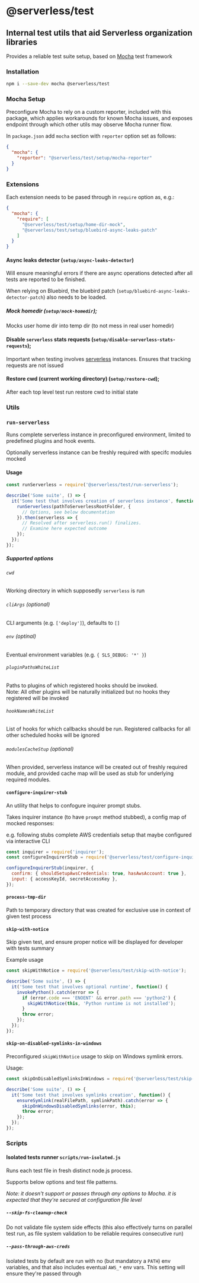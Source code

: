 # @serverless/test

## Internal test utils that aid Serverless organization libraries

Provides a reliable test suite setup, based on [Mocha](https://mochajs.org/) test framework

### Installation

```bash
npm i --save-dev mocha @serverless/test
```

### Mocha Setup

Preconfigure Mocha to rely on a custom reporter, included with this package, which applies workarounds for known Mocha issues, and exposes endpoint through which other utils may observe Mocha runner flow.

In `package.json` add `mocha` section with `reporter` option set as follows:

```json
{
  "mocha": {
    "reporter": "@serverless/test/setup/mocha-reporter"
  }
}
```

### Extensions

Each extension needs to be pased through in `require` option as, e.g.:

```json
{
  "mocha": {
    "require": [
      "@serverless/test/setup/home-dir-mock",
      "@serverless/test/setup/bluebird-async-leaks-patch"
    ]
  }
}
```

#### Async leaks detector (`setup/async-leaks-detector`)

Will ensure meaningful errors if there are async operations detected after all tests are reported to be finished.

When relying on Bluebird, the bluebird patch (`setup/bluebird-async-leaks-detector-patch`) also needs to be loaded.

##### Mock homedir (`setup/mock-homedir`);

Mocks user home dir into temp dir (to not mess in real user homedir)

#### Disable `serverless` stats requests (`setup/disable-serverless-stats-requests`);

Important when testing involves [serverless](https://github.com/serverless/serverless/) instances. Ensures that tracking requests are not issued

#### Restore cwd (current working directory) (`setup/restore-cwd`);

After each top level test run restore cwd to initial state

### Utils

### `run-serverless`

Runs complete serverless instance in preconfigured environment, limited to predefined plugins and hook events.

Optionally serverless instance can be freshly required with specifc modules mocked

#### Usage

```javascript
const runServerless = require('@serverless/test/run-serverless');

describe('Some suite', () => {
  it('Some test that involves creation of serverless instance', function() {
    runServerless(pathToServerlessRootFolder, {
      // Options, see below documentation
    }).then(serverless => {
      // Resolved after serverless.run() finalizes.
      // Examine here expected outcome
    });
  });
});
```

##### Supported options

###### `cwd`

Working directory in which supposedly `serverless` is run

###### `cliArgs` (optional)

CLI arguments (e.g. `['deploy']`), defaults to `[]`

###### `env` (optinal)

Eventual environment variables (e.g. `{ SLS_DEBUG: '*' }`)

###### `pluginPathsWhiteList`

Paths to plugins of which registered hooks should be invoked.  
Note: All other plugins will be naturally initialized but no hooks they registered will be invoked

###### `hookNamesWhiteList`

List of hooks for which callbacks should be run.
Registered callbacks for all other scheduled hooks will be ignored

###### `modulesCacheStup` (optional)

When provided, serverless instance will be created out of freshly required module,
and provided cache map will be used as stub for underlying required modules.

#### `configure-inquirer-stub`

An utility that helps to confogure inquirer prompt stubs.

Takes inquirer instance (to have `prompt` method stubbed), a config map of mocked responses:

e.g. following stubs complete AWS credentials setup that maybe configured via interactive CLI

```javascript
const inquirer = require('inquirer');
const configureInquirerStub = require('@serverless/test/configure-inquirer-stub');

configureInquirerStub(inquirer, {
  confirm: { shouldSetupAwsCredentials: true, hasAwsAccount: true },
  input: { accessKeyId, secretAccessKey },
});
```

#### `process-tmp-dir`

Path to temporary directory that was created for exclusive use in context of given test process

#### `skip-with-notice`

Skip given test, and ensure proper notice will be displayed for developer with tests summary

Example usage

```javascript
const skipWithNotice = require('@serverless/test/skip-with-notice');

describe('Some suite', () => {
  it('Some test that involves optional runtime', function() {
    invokePython().catch(error => {
      if (error.code === 'ENOENT' && error.path === 'python2') {
        skipWithNotice(this, 'Python runtime is not installed');
      }
      throw error;
    });
  });
});
```

#### `skip-on-disabled-symlinks-in-windows`

Preconfigured `skipWithNotice` usage to skip on Windows symlink errors.

Usage:

```javascript
const skipOnDisabledSymlinksInWindows = require('@serverless/test/skip-on-disabled-symlinks-in-windows');

describe('Some suite', () => {
  it('Some test that involves symlinks creation', function() {
    ensureSymlink(realFilePath, symlinkPath).catch(error => {
      skipOnWindowsDisabledSymlinks(error, this);
      throw error;
    });
  });
});
```

### Scripts

#### Isolated tests runner `scripts/run-isolated.js`

Runs each test file in fresh distinct node.js process.

Supports below options and test file patterns.

_Note: it doesn't support or passes through any options to Mocha. it is expected that they're secured at configuration file level_

##### _`--skip-fs-cleanup-check`_

Do not validate file system side effects (this also effectively turns on parallel test run, as file system validation to be reliable requires consecutive run)

##### _`--pass-through-aws-creds`_

Isolated tests by default are run with no (but mandatory a `PATH`) env variables, and that also includes eventual `AWS_*` env vars. This setting will ensure they're passed through
